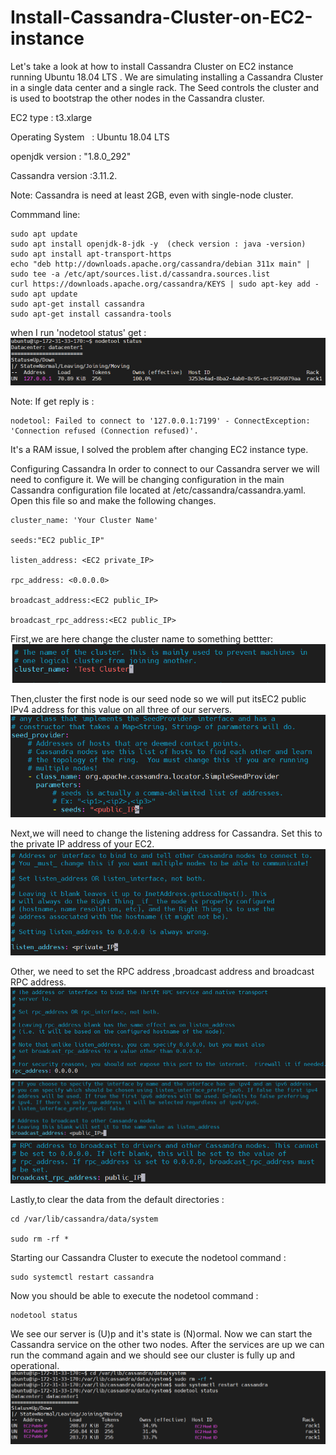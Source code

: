 # Install-Cassandra-Cluster-on-EC2-instance
Let's take a look at how to install Cassandra Cluster on EC2 instance  running Ubuntu 18.04 LTS .
We are simulating installing a Cassandra Cluster in a single data center and a single rack. 
The Seed controls the cluster and is used to bootstrap the other nodes in the Cassandra cluster. 

EC2 type      :  t3.xlarge

Operating System    :  Ubuntu 18.04 LTS

openjdk version : "1.8.0_292"

Cassandra version :3.11.2.

Note: Cassandra is need at least 2GB, even with single-node cluster.

Commmand line:

    sudo apt update   
    sudo apt install openjdk-8-jdk -y  (check version : java -version)    
    sudo apt install apt-transport-https    
    echo "deb http://downloads.apache.org/cassandra/debian 311x main" | sudo tee -a /etc/apt/sources.list.d/cassandra.sources.list    
    curl https://downloads.apache.org/cassandra/KEYS | sudo apt-key add -   
    sudo apt update  
    sudo apt-get install cassandra   
    sudo apt-get install cassandra-tools
    
when I run 'nodetool status'  get :    
![image](https://github.com/Ming-Shu/Install-Cassandra-Cluster-on-EC2-instance/blob/main/nodetool_status.PNG)

Note: If get reply is :

    nodetool: Failed to connect to '127.0.0.1:7199' - ConnectException: 'Connection refused (Connection refused)'.
    
It's a RAM issue, I solved the problem after changing EC2 instance type.

Configuring Cassandra
In order to connect to our Cassandra server we will need to configure it. We will be changing configuration in the main Cassandra configuration file located at /etc/cassandra/cassandra.yaml. Open this file so and make the following changes.

    cluster_name: 'Your Cluster Name'
    
    seeds:"EC2 public_IP"

    listen_address: <EC2 private_IP>
    
    rpc_address: <0.0.0.0>
    
    broadcast_address:<EC2 public_IP>

    broadcast_rpc_address:<EC2 public_IP>

First,we are here change the cluster name to something bettter:
![image](https://github.com/Ming-Shu/Install-Cassandra-Cluster-on-EC2-instance/blob/main/Cluster_Name.PNG)

Then,cluster the first node is our seed node so we will put itsEC2 public IPv4 address for this value on all three of our servers.
![image](https://github.com/Ming-Shu/Install-Cassandra-Cluster-on-EC2-instance/blob/main/Seed_IP.PNG)

Next,we will need to change the listening address for Cassandra. Set this to the private IP address of your EC2.
![image](https://github.com/Ming-Shu/Install-Cassandra-Cluster-on-EC2-instance/blob/main/listen_address.PNG)

Other, we need to set the RPC address ,broadcast address and broadcast RPC address.
![image](https://github.com/Ming-Shu/Install-Cassandra-Cluster-on-EC2-instance/blob/main/rpc_address.PNG)
![image](https://github.com/Ming-Shu/Install-Cassandra-Cluster-on-EC2-instance/blob/main/broadcast_address.PNG)
![image](https://github.com/Ming-Shu/Install-Cassandra-Cluster-on-EC2-instance/blob/main/broadcast_rpc_address.PNG)

Lastly,to clear the data from the default directories :

    cd /var/lib/cassandra/data/system
    
    sudo rm -rf *

Starting our Cassandra Cluster to execute the nodetool command :

    sudo systemctl restart cassandra
    
Now you should be able to execute the nodetool command :

    nodetool status
        
We see our server is (U)p and it's state is (N)ormal.
Now we can start the Cassandra service on the other two nodes.
After the services are up we can run the command again and we should see our cluster is fully up and operational.
![image](https://github.com/Ming-Shu/Install-Cassandra-Cluster-on-EC2-instance/blob/main/nodetool_status_2.PNG)

